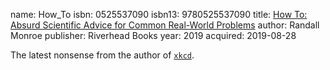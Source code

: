 name: How_To
isbn: 0525537090
isbn13: 9780525537090
title: [How To: Absurd Scientific Advice for Common Real-World Problems](https://www.amazon.com/dp/0525537090)
author: Randall Monroe
publisher: Riverhead Books
year: 2019
acquired: 2019-08-28

The latest nonsense from the author of [`xkcd`](http://xkcd.com/).
